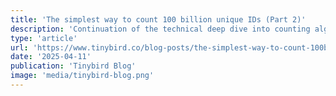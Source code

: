 ```yaml
---
title: 'The simplest way to count 100 billion unique IDs (Part 2)'
description: 'Continuation of the technical deep dive into counting algorithms, focusing on implementation details and performance optimizations.'
type: 'article'
url: 'https://www.tinybird.co/blog-posts/the-simplest-way-to-count-100b-unique-ids-part-2'
date: '2025-04-11'
publication: 'Tinybird Blog'
image: 'media/tinybird-blog.png'
---
```

